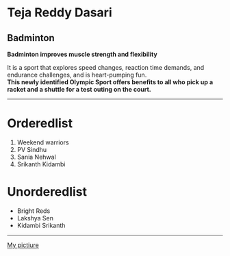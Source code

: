 # Teja Reddy Dasari
## Badminton

**Badminton improves muscle strength and flexibility**

It is a sport that explores speed changes, reaction time demands, and endurance challenges, and is heart-pumping fun.<br>**This newly identified Olympic Sport offers benefits to all who pick up a racket and a shuttle for a test outing on the court.**

----------

# Orderedlist
1. Weekend warriors
5. PV Sindhu
4. Sania Nehwal
2. Srikanth Kidambi

# Unorderedlist
- Bright Reds
- Lakshya Sen 
- Kidambi Srikanth

------------

[My pictiure](https://github.com/DasariTejaReddy/assignment2-Dasari/blob/main/WhatsApp%20Image%202023-02-01%20at%2012.23.06%20PM.jpeg)